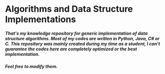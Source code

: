 # Algorithms and Data Structure Implementations

##### That's my knowledge repository for generic implementation of data structure algorithms. Most of my codes are written in Python, Java, C# or C. This repository was mainly created during my time as a student, I can't guarantee the codes here are completely optimized or the best implementation.
##### Feel free to modify them. 
